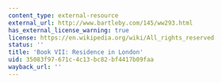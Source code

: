 ```yaml
---
content_type: external-resource
external_url: http://www.bartleby.com/145/ww293.html
has_external_license_warning: true
license: https://en.wikipedia.org/wiki/All_rights_reserved
status: ''
title: 'Book VII: Residence in London'
uid: 35083f97-671c-4c13-bc82-bf4417b09faa
wayback_url: ''
---
```

